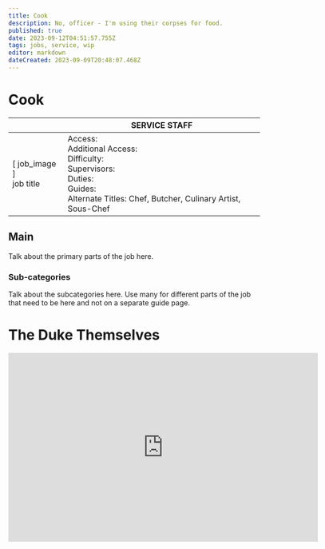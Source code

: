 ```yaml
---
title: Cook
description: No, officer - I'm using their corpses for food.
published: true
date: 2023-09-12T04:51:57.755Z
tags: jobs, service, wip
editor: markdown
dateCreated: 2023-09-09T20:48:07.468Z
---
```


# Cook

|                             | SERVICE STAFF                                                                                   |
|-----------------------------|----------------------------------------------------------------------------------------------|
| \[ job_image ]<br>job title | Access:<br>Additional Access:<br>Difficulty:<br>Supervisors:<br>Duties:<br>Guides:<br>Alternate Titles: Chef, Butcher, Culinary Artist, Sous-Chef|

## Main 
Talk about the primary parts of the job here.


### Sub-categories
Talk about the subcategories here. Use many for different parts of the job that need to be here and not on a separate guide page.

# The Duke Themselves
<iframe src="https://player.twitch.tv/?channel=thedukeofook&parent=wiki.monkestation.com" frameborder="0" allowfullscreen="true" scrolling="no" height="378" width="620"></iframe>